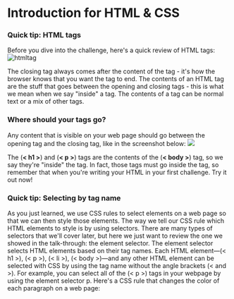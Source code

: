 # Introduction for HTML & CSS

### Quick tip: HTML tags

Before you dive into the challenge, here's a quick review of HTML tags:
![htmltag](https://cdn.kastatic.org/ka-perseus-images/2b914caea7fdf9df8ff30e4780096d38624cab4f.png)

The closing tag always comes after the content of the tag - it's how the browser knows that you want the tag to end.
The contents of an HTML tag are the stuff that goes between the opening and closing tags - this is what we mean when we say "inside" a tag. The contents of a tag can be normal text or a mix of other tags.

### Where should your tags go?
Any content that is visible on your web page should go between the opening <body> tag and the closing </body> tag, like in the screenshot below:
![](https://cdn.kastatic.org/ka-perseus-images/a88dceb91dbddc6f1c031bf92bedb90afca3ff05.png)

The (**< h1 >**) and (**< p >**) tags are the contents of the (**< body >**) tag, so we say they're "inside" the <body> tag. In fact, those tags must go inside the <body> tag, so remember that when you're writing your HTML in your first challenge. Try it out now!
  
  
  ### Quick tip: Selecting by tag name
  As you just learned, we use CSS rules to select elements on a web page so that we can then style those elements.
The way we tell our CSS rule which HTML elements to style is by using selectors. There are many types of selectors that we'll cover later, but here we just want to review the one we showed in the talk-through: the element selector.
The element selector selects HTML elements based on their tag names. Each HTML element—(< h1 >), (< p >), (< li >), (< body >)—and any other HTML element can be selected with CSS by using the tag name without the angle brackets (< and >). For example, you can select all of the (< p >) tags in your webpage by using the element selector p. Here's a CSS rule that changes the color of each paragraph on a web page:

  
